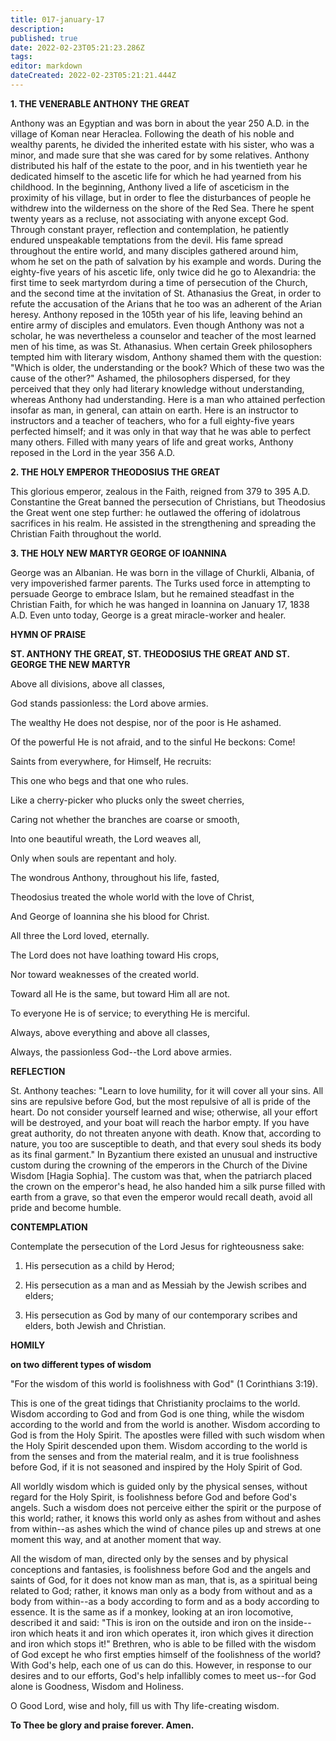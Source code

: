 ```yaml
---
title: 017-january-17
description: 
published: true
date: 2022-02-23T05:21:23.286Z
tags: 
editor: markdown
dateCreated: 2022-02-23T05:21:21.444Z
---
```



**1. THE VENERABLE ANTHONY THE GREAT**

Anthony was an Egyptian and was born in about the year 250 A.D. in the village of Koman near Heraclea. Following the death of his noble and wealthy parents, he divided the inherited estate with his sister, who was a minor, and made sure that she was cared for by some relatives. Anthony distributed his half of the estate to the poor, and in his twentieth year he dedicated himself to the ascetic life for which he had yearned from his childhood. In the beginning, Anthony lived a life of asceticism in the proximity of his village, but in order to flee the disturbances of people he withdrew into the wilderness on the shore of the Red Sea. There he spent twenty years as a recluse, not associating with anyone except God. Through constant prayer, reflection and contemplation, he patiently endured unspeakable temptations from the devil. His fame spread throughout the entire world, and many disciples gathered around him, whom he set on the path of salvation by his example and words. During the eighty-five years of his ascetic life, only twice did he go to Alexandria: the first time to seek martyrdom during a time of persecution of the Church, and the second time at the invitation of St. Athanasius the Great, in order to refute the accusation of the Arians that he too was an adherent of the Arian heresy. Anthony reposed in the 105th year of his life, leaving behind an entire army of disciples and emulators. Even though Anthony was not a scholar, he was nevertheless a counselor and teacher of the most learned men of his time, as was St. Athanasius. When certain Greek philosophers tempted him with literary wisdom, Anthony shamed them with the question: "Which is older, the understanding or the book? Which of these two was the cause of the other?" Ashamed, the philosophers dispersed, for they perceived that they only had literary knowledge without understanding, whereas Anthony had understanding. Here is a man who attained perfection insofar as man, in general, can attain on earth. Here is an instructor to instructors and a teacher of teachers, who for a full eighty-five years perfected himself; and it was only in that way that he was able to perfect many others. Filled with many years of life and great works, Anthony reposed in the Lord in the year 356 A.D.

**2. THE HOLY EMPEROR THEODOSIUS THE GREAT**

This glorious emperor, zealous in the Faith, reigned from 379 to 395 A.D. Constantine the Great banned the persecution of Christians, but Theodosius the Great went one step further: he outlawed the offering of idolatrous sacrifices in his realm. He assisted in the strengthening and spreading the Christian Faith throughout the world.

**3. THE HOLY NEW MARTYR GEORGE OF IOANNINA**

George was an Albanian. He was born in the village of Churkli, Albania, of very impoverished farmer parents. The Turks used force in attempting to persuade George to embrace Islam, but he remained steadfast in the Christian Faith, for which he was hanged in Ioannina on January 17, 1838 A.D. Even unto today, George is a great miracle-worker and healer.



**HYMN OF PRAISE**

**ST. ANTHONY THE GREAT, ST. THEODOSIUS THE GREAT
AND ST. GEORGE THE NEW MARTYR**

Above all divisions, above all classes,

God stands passionless: the Lord above armies.

The wealthy He does not despise, nor of the poor is He ashamed.

Of the powerful He is not afraid, and to the sinful He beckons: Come!

Saints from everywhere, for Himself, He recruits:

This one who begs and that one who rules.

Like a cherry-picker who plucks only the sweet cherries,

Caring not whether the branches are coarse or smooth,

Into one beautiful wreath, the Lord weaves all,

Only when souls are repentant and holy.

The wondrous Anthony, throughout his life, fasted,

Theodosius treated the whole world with the love of Christ,

And George of Ioannina she his blood for Christ.

All three the Lord loved, eternally.

The Lord does not have loathing toward His crops,

Nor toward weaknesses of the created world.

Toward all He is the same, but toward Him all are not.

To everyone He is of service; to everything He is merciful.

Always, above everything and above all classes,

Always, the passionless God--the Lord above armies.


**REFLECTION**



St. Anthony teaches: "Learn to love humility, for it will cover all your sins. All sins are repulsive before God, but the most repulsive of all is pride of the heart. Do not consider yourself learned and wise; otherwise, all your effort will be destroyed, and your boat will reach the harbor empty. If you have great authority, do not threaten anyone with death. Know that, according to nature, you too are susceptible to death, and that every soul sheds its body as its final garment." In Byzantium there existed an unusual and instructive custom during the crowning of the emperors in the Church of the Divine Wisdom [Hagia Sophia]. The custom was that, when the patriarch placed the crown on the emperor's head, he also handed him a silk purse filled with earth from a grave, so that even the emperor would recall death, avoid all pride and become humble.

**CONTEMPLATION**

Contemplate the persecution of the Lord Jesus for righteousness sake:

1.  His persecution as a child by Herod;

1.  His persecution as a man and as Messiah by the Jewish scribes and elders;

1.  His persecution as God by many of our contemporary scribes and elders, both Jewish and Christian.



**HOMILY**

**on two different types of wisdom**

"For the wisdom of this world is foolishness with God" (1 Corinthians 3:19).

This is one of the great tidings that Christianity proclaims to the world. Wisdom according to God and from God is one thing, while the wisdom according to the world and from the world is another. Wisdom according to God is from the Holy Spirit. The apostles were filled with such wisdom when the Holy Spirit descended upon them. Wisdom according to the world is from the senses and from the material realm, and it is true foolishness before God, if it is not seasoned and inspired by the Holy Spirit of God.

All worldly wisdom which is guided only by the physical senses, without regard for the Holy Spirit, is foolishness before God and before God's angels. Such a wisdom does not perceive either the spirit or the purpose of this world; rather, it knows this world only as ashes from without and ashes from within--as ashes which the wind of chance piles up and strews at one moment this way, and at another moment that way.

All the wisdom of man, directed only by the senses and by physical conceptions and fantasies, is foolishness before God and the angels and saints of God, for it does not know man as man, that is, as a spiritual being related to God; rather, it knows man only as a body from without and as a body from within--as a body according to form and as a body according to essence. It is the same as if a monkey, looking at an iron locomotive, described it and said: "This is iron on the outside and iron on the inside--iron which heats it and iron which operates it, iron which gives it direction and iron which stops it!" Brethren, who is able to be filled with the wisdom of God except he who first empties himself of the foolishness of the world? With God's help, each one of us can do this. However, in response to our desires and to our efforts, God's help infallibly comes to meet us--for God alone is Goodness, Wisdom and Holiness.

O Good Lord, wise and holy, fill us with Thy life-creating wisdom.

**To Thee be glory and praise forever. Amen.**

  
